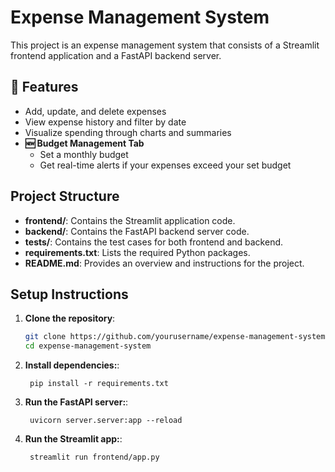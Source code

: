 # Expense Management System

This project is an expense management system that consists of a Streamlit frontend application and a FastAPI backend server.

## 🚀 Features

- Add, update, and delete expenses
- View expense history and filter by date
- Visualize spending through charts and summaries
- **🆕 Budget Management Tab**  
  - Set a monthly budget
  - Get real-time alerts if your expenses exceed your set budget
    
## Project Structure

- **frontend/**: Contains the Streamlit application code.
- **backend/**: Contains the FastAPI backend server code.
- **tests/**: Contains the test cases for both frontend and backend.
- **requirements.txt**: Lists the required Python packages.
- **README.md**: Provides an overview and instructions for the project.


## Setup Instructions

1. **Clone the repository**:
   ```bash
   git clone https://github.com/yourusername/expense-management-system.git
   cd expense-management-system
   ```
1. **Install dependencies:**:   
   ```commandline
    pip install -r requirements.txt
   ```
1. **Run the FastAPI server:**:   
   ```commandline
    uvicorn server.server:app --reload
   ```
1. **Run the Streamlit app:**:   
   ```commandline
    streamlit run frontend/app.py
   ```
